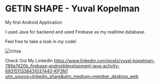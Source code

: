# GETIN SHAPE - Yuval Kopelman

My first Android Application

I used Java for backend and used Firebase as my realtime database.

Feel free to take a look in my code!

![ichsa](https://user-images.githubusercontent.com/80945323/168447294-fe5c8578-1c44-4001-a760-242f69e1ad46.PNG)

Check Out My LinkedIn
https://www.linkedin.com/posts/yuval-kopelman-789a7420b_firebase-androiddevelopment-java-activity-6931511338431037440-KP3N?utm_source=linkedin_share&utm_medium=member_desktop_web
